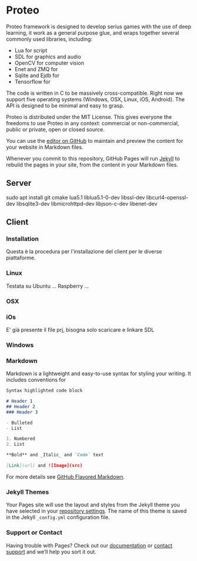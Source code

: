# Proteo

Proteo framework is designed to develop serius games with the use of deep learning, it work as a general purpose glue, and wraps together several commonly used libraries, including:

- Lua for script
- SDL for graphics and audio
- OpenCV for computer vision
- Enet and ZMQ for 
- Sqlite and Ejdb for 
- Tensorflow for

The code is written in C to be massively cross-compatible. Right now we support five operating systems (Windows, OSX, Linux, iOS, Android). The API is designed to be minimal and easy to grasp.

Proteo is distributed under the MIT License. This gives everyone the freedoms to use Proteo in any context: commercial or non-commercial, public or private, open or closed source. 

You can use the [editor on GitHub](https://github.com/massimobernava/proteo/edit/gh-pages/index.md) to maintain and preview the content for your website in Markdown files.

Whenever you commit to this repository, GitHub Pages will run [Jekyll](https://jekyllrb.com/) to rebuild the pages in your site, from the content in your Markdown files.

## Server

sudo apt install git cmake lua5.1 liblua5.1-0-dev libssl-dev libcurl4-openssl-dev libsqlite3-dev libmicrohttpd-dev libjson-c-dev libenet-dev

## Client 

### Installation
Questa è la procedura per l'installazione del client per le diverse piattaforme.

### Linux
Testata su Ubuntu ... Raspberry ...

### OSX

### iOs

E' già presente il file prj, bisogna solo scaricare e linkare SDL

### Windows

### Markdown

Markdown is a lightweight and easy-to-use syntax for styling your writing. It includes conventions for

```markdown
Syntax highlighted code block

# Header 1
## Header 2
### Header 3

- Bulleted
- List

1. Numbered
2. List

**Bold** and _Italic_ and `Code` text

[Link](url) and ![Image](src)
```

For more details see [GitHub Flavored Markdown](https://guides.github.com/features/mastering-markdown/).

### Jekyll Themes

Your Pages site will use the layout and styles from the Jekyll theme you have selected in your [repository settings](https://github.com/massimobernava/proteo/settings). The name of this theme is saved in the Jekyll `_config.yml` configuration file.

### Support or Contact

Having trouble with Pages? Check out our [documentation](https://docs.github.com/categories/github-pages-basics/) or [contact support](https://github.com/contact) and we’ll help you sort it out.
